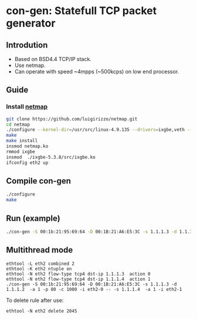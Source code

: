 # con-gen: Statefull TCP packet generator

## Introdution
- Based on BSD4.4 TCP/IP stack.
- Use netmap.
- Can operate with speed ~4mpps (~500kcps) on low end processor.

## Guide
### Install [netmap](https://github.com/luigirizzo/netmap)
```bash
git clone https://github.com/luigirizzo/netmap.git
cd netmap
./configure --kernel-dir=/usr/src/linux-4.9.135 --drivers=ixgbe,veth --no-apps
make
make install 
insmod netmap.ko
rmmod ixgbe
insmod  ./ixgbe-5.3.8/src/ixgbe.ko
ifconfig eth2 up
```
## Compile con-gen
```bash
./configure
make
```

## Run (example)
```bash
./con-gen -S 00:1b:21:95:69:64 -D 00:1B:21:A6:E5:3C -s 1.1.1.3 -d 1.1.1.2  -a 1 -p 80 -c 1000 -i eth2
```

## Multithread mode
```
ethtool -L eth2 combined 2
ethtool -K eth2 ntuple on
ethtool -N eth2 flow-type tcp4 dst-ip 1.1.1.3  action 0
ethtool -N eth2 flow-type tcp4 dst-ip 1.1.1.4  action 1
./con-gen -S 00:1b:21:95:69:64 -D 00:1B:21:A6:E5:3C -s 1.1.1.3 -d 1.1.1.2  -a 1 -p 80 -c 1000 -i eth2-0 -- -s 1.1.1.4  -a 1 -i eth2-1
```

To delete rule after use:
```
ethtool -N eth2 delete 2045
```
